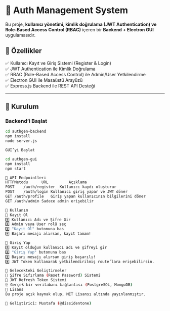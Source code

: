 # 🔐 Auth Management System

Bu proje, **kullanıcı yönetimi, kimlik doğrulama (JWT Authentication) ve Role-Based Access Control (RBAC)** içeren bir **Backend + Electron GUI** uygulamasıdır.

## 🚀 Özellikler
✅ Kullanıcı Kayıt ve Giriş Sistemi (Register & Login)  
✅ JWT Authentication ile Kimlik Doğrulama  
✅ RBAC (Role-Based Access Control) ile Admin/User Yetkilendirme  
✅ Electron GUI ile Masaüstü Arayüzü  
✅ Express.js Backend ile REST API Desteği  

---

## 📌 Kurulum
### **Backend’i Başlat**
```sh
cd authgen-backend
npm install
node server.js

GUI’yi Başlat

cd authgen-gui
npm install
npm start

🔑 API Endpointleri
HTTPMetodu   	URL	        Açıklama
POST	/auth/register	Kullanıcı kaydı oluşturur
POST	/auth/login	Kullanıcı giriş yapar ve JWT döner
GET	/auth/profile	Giriş yapan kullanıcının bilgilerini döner
GET	/auth/admin	Sadece admin erişebilir

🎯 Kullanım
📝 Kayıt Ol
1️⃣ Kullanıcı Adı ve Şifre Gir
2️⃣ Admin veya User rolü seç
3️⃣ "Kayıt Ol" butonuna bas
4️⃣ Başarı mesajı alırsan, kayıt tamam!

🔑 Giriş Yap
1️⃣ Kayıt olduğun kullanıcı adı ve şifreyi gir
2️⃣ "Giriş Yap" butonuna bas
3️⃣ Başarı mesajı alırsan giriş başarılı!
4️⃣ JWT Token kullanarak yetkilendirilmiş route’lara erişebilirsin.

📌 Gelecekteki Geliştirmeler
🔄 Şifre Sıfırlama (Reset Password) Sistemi
🔑 JWT Refresh Token Sistemi
🗄️ Gerçek bir veritabanı bağlantısı (PostgreSQL, MongoDB)
📜 Lisans
Bu proje açık kaynak olup, MIT Lisansı altında yayınlanmıştır.

🚀 Geliştirici: Mustafa (@dissidentone)
